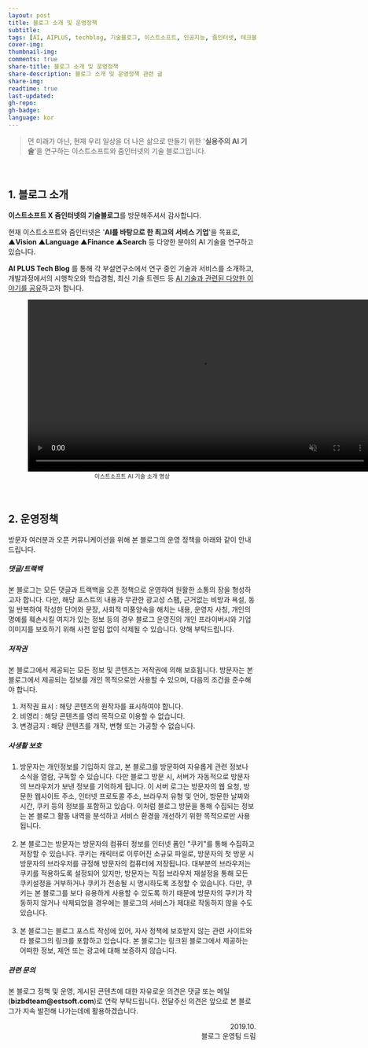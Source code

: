 ```yaml
---
layout: post
title: 블로그 소개 및 운영정책
subtitle:
tags: [AI, AIPLUS, techblog, 기술블로그, 이스트소프트, 인공지능, 줌인터넷, 테크블로그]
cover-img:
thumbnail-img:
comments: true
share-title: 블로그 소개 및 운영정책
share-description: 블로그 소개 및 운영정책 관련 글
share-img: 
readtime: true
last-updated:
gh-repo:
gh-badge:
language: kor
---
```


<!-- wp:quote -->
<blockquote class="wp-block-quote"><p>먼 미래가 아닌, 현재 우리 일상을 더 나은 삶으로 만들기 위한 '<strong>실용주의 AI 기술</strong>'을 연구하는 이스트소프트와 줌인터넷의 기술 블로그입니다.​</p></blockquote>
<!-- /wp:quote -->

<!-- wp:spacer {"height":20} -->
<div style="height:20px" aria-hidden="true" class="wp-block-spacer"></div>
<!-- /wp:spacer -->

<!-- wp:heading -->
<h2>1. 블로그 소개</h2>
<!-- /wp:heading -->

<!-- wp:paragraph -->
<p><strong>이스트소프트 X 줌인터넷의 기술블로그</strong>를 방문해주셔서 감사합니다. </p>
<!-- /wp:paragraph -->

<!-- wp:paragraph -->
<p>현재 이스트소프트와 줌인터넷은 '<strong>AI를 바탕으로 한 최고의 서비스 기업</strong>'을 목표로, <strong>▲Vision ▲Language ▲Finance ▲Search</strong> 등 다양한 분야의 AI 기술을 연구하고 있습니다.​</p>
<!-- /wp:paragraph -->

<!-- wp:paragraph -->
<p><strong>AI PLUS Tech Blog</strong> 를 통해 각 부설연구소에서 연구 중인 기술과 서비스를 소개하고, 개발과정에서의 시행착오와 학습경험, 최신 기술 트렌드 등 <span style="text-decoration: underline;">AI 기술과 관련된 다양한 이야기를 공유</span>하고자 합니다.</p>
<!-- /wp:paragraph -->

<!-- wp:video {"id":503,"align":"center"} -->
<center>
<figure class="wp-block-video aligncenter">
<video width="700px" controls  muted type='video/mp4;'>
 <source src="{{ site.github.repository_url }}/assets/img/2019/1030/intro.mp4" type="video/mp4"/>
</video>
<figcaption><small>이스트소프트 AI 기술 소개 영상</small></figcaption></figure>
</center>
<!-- /wp:video -->

<!-- wp:spacer {"height":20} -->
<div style="height:20px" aria-hidden="true" class="wp-block-spacer"></div>
<!-- /wp:spacer -->

<!-- wp:heading -->
<h2>2. 운영정책</h2>
<!-- /wp:heading -->

<!-- wp:paragraph -->
<p>방문자 여러분과 오픈 커뮤니케이션을 위해 본 블로그의 운영 정책을 아래와 같이 안내드립니다.</p>
<!-- /wp:paragraph -->

<!-- wp:heading {"level":5} -->
<h5>댓글/트랙백</h5>
<!-- /wp:heading -->

<!-- wp:paragraph -->
<p>본 블로그는 모든 댓글과 트랙백을 오픈 정책으로 운영하여 원활한 소통의 장을 형성하고자 합니다. 다만, 해당 포스트의 내용과 무관한 광고성 스팸, 근거없는 비방과 욕설, 동일 반복하여 작성한 단어와 문장, 사회적 미풍양속을 해치는 내용, 운영자 사칭, 개인의 명예를 훼손시킬 여지가 있는 정보 등의 경우 블로그 운영진의 개인 프라이버시와 기업 이미지를 보호하기 위해 사전 알림 없이 삭제될 수 있습니다. 양해 부탁드립니다.</p>
<!-- /wp:paragraph -->

<!-- wp:heading {"level":5} -->
<h5>저작권</h5>
<!-- /wp:heading -->

<!-- wp:paragraph -->
<p>본 블로그에서 제공되는 모든 정보 및 콘텐츠는 저작권에 의해 보호됩니다. 방문자는 본 블로그에서 제공되는 정보를 개인 목적으로만 사용할 수 있으며, 다음의 조건을 준수해야 합니다.</p>
<!-- /wp:paragraph -->

<!-- wp:list {"ordered":true} -->
<ol><li>저작권 표시 : 해당 콘텐츠의 원작자를 표시하여야 합니다.</li><li>비영리 : 해당 콘텐츠를 영리 목적으로 이용할 수 없습니다.</li><li>변경금지 : 해당 콘텐츠를 개작, 변형 또는 가공할 수 없습니다.</li></ol>
<!-- /wp:list -->

<!-- wp:heading {"level":5} -->
<h5>사생활 보호</h5>
<!-- /wp:heading -->

<!-- wp:list {"ordered":true} -->
<ol><li>방문자는 개인정보를 기입하지 않고, 본 블로그를 방문하여 자유롭게 관련 정보나 소식을 열람, 구독할 수 있습니다. 다만 블로그 방문 시, 서버가 자동적으로 방문자의 브라우저가 보낸 정보를 기억하게 됩니다.  이 서버 로그는 방문자의 웹 요청, 방문한 웹사이트 주소, 인터넷 프로토콜 주소, 브라우저 유형 및 언어, 방문한 날짜와 시간, 쿠키 등의 정보를 포함하고 있습다. 이처럼 블로그 방문을 통해 수집되는 정보는 본 블로그 활동 내역을 분석하고 서비스 환경을 개선하기 위한 목적으로만 사용됩니다.</li><br/>

<li>본 블로그는 방문자는 방문자의 컴퓨터 정보를 인터넷 폼인 "쿠키"를 통해 수집하고 저장할 수 있습니다. 쿠키는 캐릭터로 이루어진 소규모 파일로, 방문자의 첫 방문 시 방문자의 브라우저를 규정해 방문자의 컴퓨터에 저장됩니다. 대부분의 브라우저는 쿠키를 적용하도록 설정되어 있지만, 방문자는 직접 브라우저 재설정을 통해 모든 쿠키설정을 거부하거나 쿠키가 전송될 시 명시하도록 조정할 수 있습니다. 다만, 쿠키는 본 블로그를 보다 유용하게 사용할 수 있도록 하기 때문에 방문자의 쿠키가 작동하지 않거나 삭제되었을 경우에는 블로그의 서비스가 제대로 작동하지 않을 수도 있습니다.</li><br/>

<li>본 블로그는 블로그 포스트 작성에 있어, 자사 정책에 보호받지 않는 관련 사이트와 타 블로그의 링크를 포함하고 있습니다. 본 블로그는 링크된 블로그에서 제공하는 어떠한 정보, 제언 또는 광고에 대해 보증하지 않습니다.</li></ol>
<!-- /wp:list -->

<!-- wp:heading {"level":5} -->
<h5>관련 문의</h5>
<!-- /wp:heading -->

<!-- wp:paragraph -->
<p>본 블로그 정책 및 운영, 게시된 콘텐츠에 대한 자유로운 의견은 댓글 또는 메일(<strong>bizbdteam@estsoft.com</strong>)로 연락 부탁드립니다. 전달주신 의견은 앞으로 본 블로그가 지속 발전해 나가는데에 활용하겠습니다.</p>
<!-- /wp:paragraph -->

<!-- wp:paragraph {"align":"right"} -->
<div style="text-align:right">2019.10.</div>
<!-- /wp:paragraph -->
<!-- wp:paragraph {"align":"right"} -->
<div style="text-align:right">블로그 운영팀 드림</div>
<!-- /wp:paragraph -->